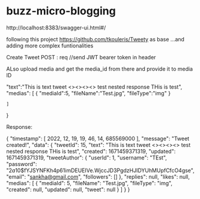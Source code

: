 # buzz-micro-blogging


http://localhost:8383/swagger-ui.html#/

following this project 
https://github.com/tkouleris/Tweety as base ...and adding more complex funtionalities 

Create Tweet
POST : req  //send JWT bearer token in header

ALso upload media and get the media_id from there and provide it to media ID

"text":"This is text tweet <><><><>  test nested response THis is  test",
    "medias": [
        {
            "mediaId":5,
            "fileName":"Test.jpg",
            "fileType":"img"
        }

    ]
}

Response:


{
    "timestamp": [
        2022,
        12,
        19,
        19,
        46,
        14,
        685569000
    ],
    "message": "Tweet created!",
    "data": {
        "tweetId": 15,
        "text": "This is text tweet <><><><>  test nested response THis is  test",
        "created": 1671459371319,
        "updated": 1671459371319,
        "tweetAuthor": {
            "userId": 1,
            "username": "TEst",
            "password": "$2a$10$fYJSYNFKh4p61imDEUEIVe.WjccJD3PgdzHJIDYUhMUpfCfcO4gse",
            "email": "sankha@gmail.com",
            "followers": []
        },
        "replies": null,
        "likes": null,
        "medias": [
            {
                "mediaId": 5,
                "fileName": "Test.jpg",
                "fileType": "img",
                "created": null,
                "updated": null,
                "tweet": null
            }
        ]
    }
}
